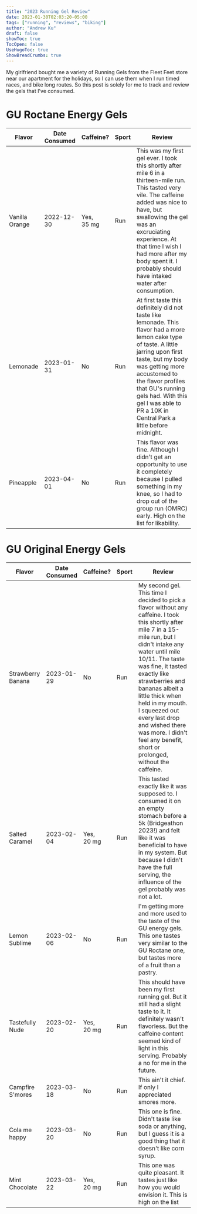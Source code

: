 ```yaml
---
title: "2023 Running Gel Review"
date: 2023-01-30T02:03:20-05:00
tags: ["running", "reviews", "biking"]
author: "Andrew Ku"
draft: false
showToc: true
TocOpen: false
UseHugoToc: true
ShowBreadCrumbs: true
---
```


My girlfriend bought me a variety of Running Gels from the Fleet Feet store near our apartment for the holidays, so I can use them when I run timed races, and bike long routes. So this post is solely for me to track and review the gels that I've consumed.   

# GU Roctane Energy Gels
| Flavor | Date Consumed | Caffeine? | Sport | Review |
| -----  | ------------- | --------- | ----- | ------ |
| Vanilla Orange | 2022-12-30 | Yes, 35 mg | Run | This was my first gel ever. I took this shortly after mile 6 in a thirteen-mile run. This tasted very vile. The caffeine added was nice to have, but swallowing the gel was an excruciating experience. At that time I wish I had more after my body spent it. I probably should have intaked water after consumption.|
| Lemonade | 2023-01-31 | No | Run | At first taste this definitely did not taste like lemonade. This flavor had a more lemon cake type of taste. A little jarring upon first taste, but my body was getting more accustomed to the flavor profiles that GU's running gels had. With this gel I was able to PR a 10K in Central Park a little before midnight. | 
| Pineapple | 2023-04-01 | No | Run | This flavor was fine. Although I didn't get an opportunity to use it completely because I pulled something in my knee, so I had to drop out of the group run (OMRC) early. High on the list for likability. | 


# GU Original Energy Gels
| Flavor | Date Consumed | Caffeine? | Sport | Review | 
| ------ | ------------- | --------- | ----- | ------ |
| Strawberry Banana | 2023-01-29 | No | Run | My second gel. This time I decided to pick a flavor without any caffeine. I took this shortly after mile 7 in a 15-mile run, but I didn't intake any water until mile 10/11. The taste was fine, it tasted exactly like strawberries and bananas albeit a little thick when held in my mouth. I squeezed out every last drop and wished there was more. I didn't feel any benefit, short or prolonged, without the caffeine. |  
| Salted Caramel | 2023-02-04 | Yes, 20 mg | Run | This tasted exactly like it was supposed to. I consumed it on an empty stomach before a 5k (Bridgeathon 2023!) and felt like it was beneficial to have in my system. But because I didn't have the full serving, the influence of the gel probably was not a lot. |
| Lemon Sublime | 2023-02-06 | No | Run | I'm getting more and more used to the taste of the GU energy gels. This one tastes very similar to the GU Roctane one, but tastes more of a fruit than a pastry. |  
| Tastefully Nude | 2023-02-20 | Yes, 20 mg | Run | This should have been my first running gel. But it still had a slight taste to it. It definitely wasn't flavorless. But the caffeine content seemed kind of light in this serving. Probably a no for me in the future. |
| Campfire S'mores | 2023-03-18 | No | Run | This ain't it chief. If only I appreciated smores more. |
| Cola me happy |  2023-03-20 | No | Run | This one is fine. Didn't taste like soda or anything, but I guess it is a good thing that it doesn't like corn syrup. |
| Mint Chocolate | 2023-03-22 | Yes, 20 mg | Run | This one was quite pleasant. It tastes just like how you would envision it. This is high on the list |  

